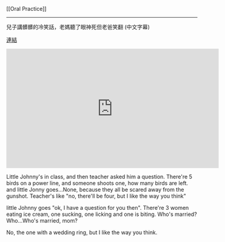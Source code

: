 [[Oral Practice]]

---

兒子講髒髒的冷笑話，老媽聽了眼神死但老爸笑翻 (中文字幕)

[連結](https://youtu.be/nr_Q88pQQyQ)

<iframe width="560" height="315" src="https://www.youtube.com/embed/nr_Q88pQQyQ" title="YouTube video player" frameborder="0" allow="accelerometer; autoplay; clipboard-write; encrypted-media; gyroscope; picture-in-picture" allowfullscreen></iframe>

Little Johnny's in class, and then teacher asked him a question.
There're 5 birds on a power line, and someone shoots one, how many birds are left. and little Jonny goes...None, because they all be scared away from the gunshot. Teacher's like "no, there'll be four, but I like the way you think"

little Johnny goes "ok, I have a question for you then". There're 3 women eating ice cream, one sucking, one licking and one is biting. Who's married? Who...Who's married, mom?

No, the one with a wedding ring, but I like the way you think.
